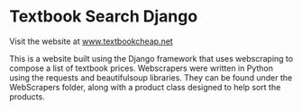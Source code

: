 # Textbook Search Django
Visit the website at www.textbookcheap.net

This is a website built using the Django framework that uses webscraping to compose a list of textbook prices.
Webscrapers were written in Python using the requests and beautifulsoup libraries. They can be found under the WebScrapers folder, along with a product class designed to help sort the products.

